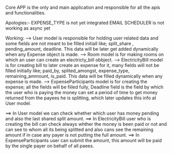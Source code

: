 Core APP is the only and main application and responsible for all the apis and functionalities.

Apologies:-
EXPENSE_TYPE is not yet integrated
EMAIL SCHEDULER is not working as async yet

Working:
--> User model is responsible for holding user related data and some fields are not meant to be filled initiall like; split_share , pending_amount, deadline. This data will be later get added dynamically when any Expense object is made.
--> Room model is for making rooms on which an user can create an electricty_bill obbject.
--> ElectricityBill model is for creating bill to later create an expense for it, many fields will not be filled initially like; paid_by, splited_amongst, expense_type, remaining_ammount, is_paid. This data will be filled dynamically when any expense is made.
--> ExpenseParticipants model is for creating the expense; all the fields will be fiiled fully, Deadline field is the field by which the user who is paying the money can set a period of time to get money returned from the payees he is splitting, which later updates this info at User model.

==> In User model we can check whether which user has money pending and also the last shared split amount.
==> In ElectricityBill user who is creating the bill can check always whther the money is been paid or not and can see to whom all its being splitted and also cans see the remaining amount if in case any payer is not putting the full amount.
==> In ExpenseParticipants user can submit the amount, this amount will be paid by the single payer on behalf of all paees.

